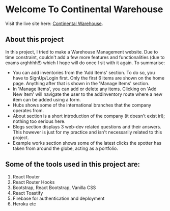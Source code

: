 # Welcome To Continental Warehouse 

Visit the live site here: [Continental Warehouse](https://independent-service-prov-374f1.web.app/).

## About this project

In this project, I tried to make a Warehouse Management website. Due to time constraint, couldn't add a few more features and functionalities (due to exams arghhhh!!) which I hope will do once I sit with it again. To summarise:

* You can add inventories from the 'Add Items' section. To do so, you have to SignUp/Login first. Only the first 6 items are shown on the home page. Anything after that is shown in the 'Manage Items' section.
* In 'Manage Items', you can add or delete any items. Clicking on 'Add New Item' will navigate the user to the addinventory route where a new item can be added using a form.
* Hubs shows some of the international branches that the company operates from.
* About section is a short introduction of the company (it doesn't exist irl); nothing too serious here.
* Blogs section displays 3 web-dev related questions and their answers. This however is just for my practice and isn't necessarily related to this project.
* Example works section shows some of the latest clicks the spotter has taken from around the globe, acting as a portfolio.

## Some of the tools used in this project are:
1) React Router
2) React Router Hooks
3) Bootstrap, React Bootstrap, Vanilla CSS
4) React Toastify
5) Firebase for authentication and deployment
6) Heroku
etc

## 
